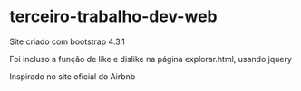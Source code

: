 # terceiro-trabalho-dev-web

<p>Site criado com bootstrap 4.3.1</p>

<p>Foi incluso a função de like e dislike na página explorar.html, usando jquery</p>

<p>Inspirado no site oficial do Airbnb</p>
